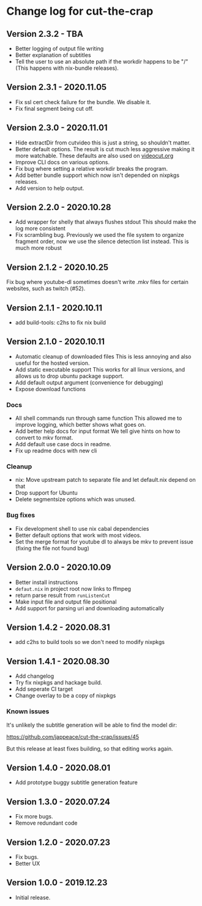 # Change log for cut-the-crap

## Version 2.3.2 - TBA

+ Better logging of output file writing
+ Better explanation of subtitles
+ Tell the user to use an absolute path if the workdir happens to be "/"
  (This happens with nix-bundle releases).

## Version 2.3.1 - 2020.11.05

+ Fix ssl cert check failure for the bundle. We disable it.
+ Fix final segment being cut off.

## Version 2.3.0 - 2020.11.01

+ Hide extractDir from cutvideo
  this is just a string, so shouldn't matter.
+ Better default options.
  The result is cut much less aggressive making it more watchable.
  These defaults are also used on [videocut.org](https://videocut.org/)
+ Improve CLI docs on various options.
+ Fix bug where setting a relative workdir breaks the program.
+ Add better bundle support which now isn't depended on nixpkgs
  releases.
+ Add version to help output.

## Version 2.2.0 - 2020.10.28

+ Add wrapper for shelly that always flushes stdout
  This should make the log more consistent
+ Fix scrambling bug.
  Previously we used the file system to organize fragment order,
  now we use the silence detection list instead.
  This is much more robust

## Version 2.1.2 - 2020.10.25

Fix bug where youtube-dl sometimes doesn't write .mkv files
for certain websites, such as twitch (#52).

## Version 2.1.1 - 2020.10.11

+ add build-tools: c2hs to fix nix build

## Version 2.1.0 - 2020.10.11

+ Automatic cleanup of downloaded files
  This is less annoying and also useful for the hosted version.
+ Add static executable support
  This works for all linux versions, and allows us to drop ubuntu package support.
+ Add default output argument (convenience for debugging)
+ Expose download functions

### Docs

+ All shell commands run through same function
  This allowed me to improve logging, which better shows what goes on.
+ Add better help docs for input format
  We tell give hints on how to convert to mkv format.
+ Add default use case docs in readme.
+ Fix up readme docs with new cli

### Cleanup

+ nix: Move upstream patch to separate file and let default.nix depend on that
+ Drop support for Ubuntu
+ Delete segmentsize options which was unused.

### Bug fixes

+ Fix development shell to use nix cabal dependencies
+ Better default options that work with most videos.
+ Set the merge format for youtube dl to always be mkv to prevent issue (fixing the file not found bug)

## Version 2.0.0 - 2020.10.09

- Better install instructions
- `defaut.nix` in project root now links to ffmpeg
- return parse result from `runListenCut`
- Make input file and output file positional
- Add support for parsing uri and downloading automatically

## Version 1.4.2 - 2020.08.31
- add c2hs to build tools so we don't need to modify nixpkgs

## Version 1.4.1 - 2020.08.30
- Add changelog
- Try fix nixpkgs and hackage build.
- Add seperate CI target
- Change overlay to be a copy of nixpkgs

### Known issues

It's unlikely the subtitle generation
will be able to find the model dir:

https://github.com/jappeace/cut-the-crap/issues/45

But this release at least fixes building,
so that editing works again.

## Version 1.4.0 - 2020.08.01
- Add prototype buggy subtitle generation feature

## Version 1.3.0 - 2020.07.24
- Fix more bugs.
- Remove redundant code

## Version 1.2.0 - 2020.07.23
- Fix bugs.
- Better UX

## Version 1.0.0 - 2019.12.23 
- Initial release.
